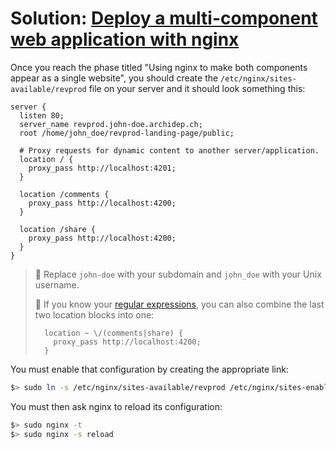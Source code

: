 # Solution: [Deploy a multi-component web application with nginx](./revprod-deployment.md)

<!-- START doctoc -->
<!-- END doctoc -->

Once you reach the phase titled "Using nginx to make both components appear as a
single website", you should create the `/etc/nginx/sites-available/revprod` file
on your server and it should look something this:

```
server {
  listen 80;
  server_name revprod.john-doe.archidep.ch;
  root /home/john_doe/revprod-landing-page/public;

  # Proxy requests for dynamic content to another server/application.
  location / {
    proxy_pass http://localhost:4201;
  }

  location /comments {
    proxy_pass http://localhost:4200;
  }

  location /share {
    proxy_pass http://localhost:4200;
  }
}
```

> :gem: Replace `john-doe` with your subdomain and `john_doe` with your Unix
> username.
>
> :space_invader: If you know your [regular expressions][regexp], you can also
> combine the last two location blocks into one:
>
> ```
>   location ~ \/(comments|share) {
>     proxy_pass http://localhost:4200;
>   }
> ```

You must enable that configuration by creating the appropriate link:

```bash
$> sudo ln -s /etc/nginx/sites-available/revprod /etc/nginx/sites-enabled/revprod
```

You must then ask nginx to reload its configuration:

```bash
$> sudo nginx -t
$> sudo nginx -s reload
```

[regexp]: https://en.wikipedia.org/wiki/Regular_expression
